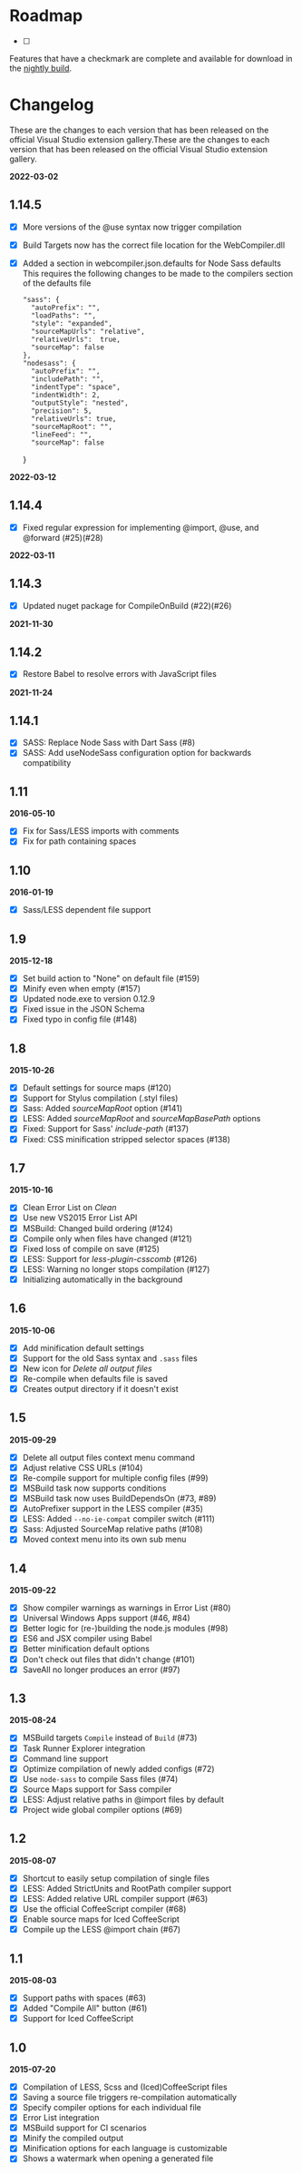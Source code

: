 # Roadmap

- [ ] 

Features that have a checkmark are complete and available for
download in the
[nightly build](http://vsixgallery.com/extension/148ffa77-d70a-407f-892b-9ee542346862/).

# Changelog

These are the changes to each version that has been released
on the official Visual Studio extension gallery.These are the changes to each version that has been released
on the official Visual Studio extension gallery.

**2022-03-02**

## 1.14.5
- [x] More versions of the @use syntax now trigger compilation
- [x] Build Targets now has the correct file location for the WebCompiler.dll
- [x] Added a section in webcompiler.json.defaults for Node Sass defaults
      This requires the following changes to be made to the compilers section of the defaults file

      "sass": {
        "autoPrefix": "",
        "loadPaths": "",
        "style": "expanded",
        "sourceMapUrls": "relative",
        "relativeUrls":  true,
        "sourceMap": false
      },
      "nodesass": {
        "autoPrefix": "",
        "includePath": "",
        "indentType": "space",
        "indentWidth": 2,
        "outputStyle": "nested",
        "precision": 5,
        "relativeUrls": true,
        "sourceMapRoot": "",
        "lineFeed": "",
        "sourceMap": false
    }

**2022-03-12**

## 1.14.4
- [x] Fixed regular expression for implementing @import, @use, and @forward (#25)(#28)

**2022-03-11**

## 1.14.3
- [x] Updated nuget package for CompileOnBuild (#22)(#26)

**2021-11-30**

## 1.14.2
- [x] Restore Babel to resolve errors with JavaScript files

**2021-11-24**

## 1.14.1
- [x] SASS: Replace Node Sass with Dart Sass (#8)
- [x] SASS: Add useNodeSass configuration option for backwards compatibility

## 1.11

**2016-05-10**

- [x] Fix for Sass/LESS imports with comments
- [x] Fix for path containing spaces

## 1.10

**2016-01-19**

- [x] Sass/LESS dependent file support

## 1.9

**2015-12-18**

- [x] Set build action to "None" on default file (#159)
- [x] Minify even when empty (#157)
- [x] Updated node.exe to version 0.12.9
- [x] Fixed issue in the JSON Schema
- [x] Fixed typo in config file (#148)

## 1.8

**2015-10-26**

- [x] Default settings for source maps (#120)
- [x] Support for Stylus compilation (.styl files)
- [x] Sass: Added _sourceMapRoot_ option (#141)
- [x] LESS: Added _sourceMapRoot_ and _sourceMapBasePath_ options
- [x] Fixed: Support for Sass' _include-path_ (#137)
- [x] Fixed: CSS minification stripped selector spaces (#138)

## 1.7

**2015-10-16**

- [x] Clean Error List on _Clean_
- [x] Use new VS2015 Error List API
- [x] MSBuild: Changed build ordering (#124)
- [x] Compile only when files have changed (#121)
- [x] Fixed loss of compile on save (#125)
- [x] LESS: Support for _less-plugin-csscomb_ (#126)
- [x] LESS: Warning no longer stops compilation (#127)
- [x] Initializing automatically in the background

## 1.6

**2015-10-06**

- [x] Add minification default settings
- [x] Support for the old Sass syntax and `.sass` files
- [x] New icon for _Delete all output files_
- [x] Re-compile when defaults file is saved
- [x] Creates output directory if it doesn't exist

## 1.5

**2015-09-29**

- [x] Delete all output files context menu command
- [x] Adjust relative CSS URLs (#104)
- [x] Re-compile support for multiple config files (#99)
- [x] MSBuild task now supports conditions
- [x] MSBuild task now uses BuildDependsOn (#73, #89)
- [x] AutoPrefixer support in the LESS compiler (#35)
- [x] LESS: Added `--no-ie-compat` compiler switch (#111)
- [x] Sass: Adjusted SourceMap relative paths (#108)
- [x] Moved context menu into its own sub menu

## 1.4

**2015-09-22**

- [x] Show compiler warnings as warnings in Error List (#80)
- [x] Universal Windows Apps support (#46, #84)
- [x] Better logic for (re-)building the node.js modules (#98)
- [x] ES6 and JSX compiler using Babel
- [x] Better minification default options
- [x] Don't check out files that didn't change (#101)
- [x] SaveAll no longer produces an error (#97)

## 1.3

**2015-08-24**

- [x] MSBuild targets `Compile` instead of `Build` (#73)
- [x] Task Runner Explorer integration
- [x] Command line support
- [x] Optimize compilation of newly added configs (#72)
- [x] Use `node-sass` to compile Sass files (#74)
- [x] Source Maps support for Sass compiler
- [x] LESS: Adjust relative paths in @import files by default
- [x] Project wide global compiler options (#69)

## 1.2

**2015-08-07**

- [x] Shortcut to easily setup compilation of single files
- [x] LESS: Added StrictUnits and RootPath compiler support
- [x] LESS: Added relative URL compiler support (#63)
- [x] Use the official CoffeeScript compiler (#68)
- [x] Enable source maps for Iced CoffeeScript
- [x] Compile up the LESS @import chain (#67)

## 1.1

**2015-08-03**

- [x] Support paths with spaces (#63)
- [x] Added "Compile All" button (#61)
- [x] Support for Iced CoffeeScript

## 1.0

**2015-07-20**

- [x] Compilation of LESS, Scss and (Iced)CoffeeScript files
- [x] Saving a source file triggers re-compilation automatically
- [x] Specify compiler options for each individual file
- [x] Error List integration
- [x] MSBuild support for CI scenarios
- [x] Minify the compiled output
- [x] Minification options for each language is customizable
- [x] Shows a watermark when opening a generated file